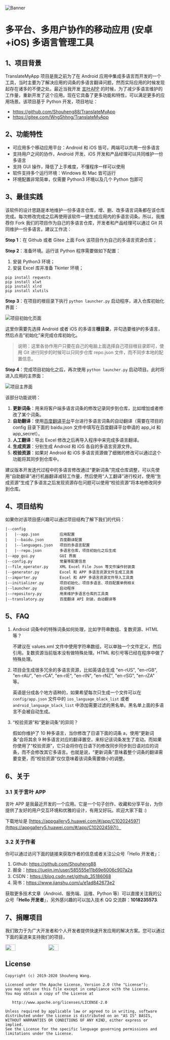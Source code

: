 ![Banner](https://github.com/CostCost/Resources/blob/master/github/xbanner.jpg?raw=true)

# 多平台、多用户协作的移动应用 (安卓+iOS) 多语言管理工具

## 1、项目背景

TranslateMyApp 项目是我之前为了在 Android 应用中集成多语言而开发的一个工具，当时主要为了解决应用的词条的多语言翻译问题，然而实际应用的时候发现起存在诸多的不便之处。最近当我开发 [言叶APP](https://appgallery5.huawei.com/#/app/C102024597) 的时候，为了减少多语言维护的工作量，重新开发了这个应用。现在它具备了更多功能和特性，可以满足更多的应用场景。该项目基于 Python 开发，项目地址：

- https://github.com/Shouheng88/TranslateMyApp
- https://gitee.com/WngShhng/TranslateMyApp

## 2、功能特性

- 可应用多个移动应用平台：Android 和 iOS 皆可，两端可以共用一份多语言
- 支持用户之间的协作，Android 开发、iOS 开发和产品经理可以共同维护一份多语言
- 支持 GUI 操作，降低了上手难度，不懂程序一样可以使用
- 软件支持多个运行环境：Windows 和 Mac 皆可运行
- 环境配置非常简单，仅需要 Python3 环境以及几个 Python 包即可

## 3、最佳实践

该软件的设计思路是本地维护一份多语言仓库，增、删、改多语言词条都在该仓库完成。每次修改完成之后再使用该软件一键生成应用内的多语言词条。所以，我推荐你 Fork 我们的项目作为自己的多语言仓库，开发者和产品经理可以通过 Git 共同维护一份多语言。建议工作流：

**Step 1**：在 Github 或者 Gitee 上面 Fork 该项目作为自己的多语言资源仓库；

**Step 2**：准备环境。运行该 Python 程序需要做如下配置：

1. 安装 Python3 环境；
2. 安装 Excel 库并准备 Tkinter 环境；

```
pip install requests
pip install xlwt
pip install xlrd
pip install xlutils
```

**Step 3**：在项目的根目录下执行 `python launcher.py` 启动程序，进入仓库初始化界面：

![项目初始化页面](images/QQ截图20200830193305.png)

这里你需要先选择 Android 或者 iOS 的多语言**根目录**，并勾选要维护的多语言，然后点击“初始化”来完成仓库初始化。

> 说明：这里各协作用户只要在自己的电脑上面选择自己项目根目录即可，使用 Git 进行同步的时候可以只同步仓库 repo.json 文件，而不同步本地的配置信息。

**Step 4**：完成项目初始化之后，再次使用 `python launcher.py` 启动项目。此时将进入应用的主界面：

![项目主界面](images/QQ截图20200830193211.png)

该部分功能说明：

1. **更新词条**：用来将客户端多语言词条的修改记录同步到仓库，比如增加或者修改了某个词条。
2. **自助翻译**：使用[百度翻译平台](https://fanyi-api.baidu.com/)平台进行多语言词条的自动翻译（需要在项目的 config 目录下面的 baidu.json 文件中填写在百度翻译平台申请的 app_id 和 app_secret）。
3. **人工翻译**：导出 Excel 修改之后再导入程序中来完成多语言翻译。
4. **生成资源**：分别生成 Android 和 iOS 各自的多语言资源文件。
5. **校验资源**：如果对 Android 和 iOS 多语言资源做了细微的修改可以通过这个功能将其同步到仓库中。

建议版本开发迭代过程中的多语言修改通过“更新词条”完成仓库调整，可以先使用“自助翻译”进行机器翻译减轻工作量，然后使用“人工翻译”进行校对，使用“生成资源”生成了多语言之后发现资源存在问题可以使用“校验资源”将本地修改同步到仓库。

## 4、项目结构

如果你对该项目感兴趣可以通过项目结构了解下我们的代码：

```
|--config
|   |--app.json         应用配置
|   |--baidu.json       百度翻译配置
|   |--languages.json   项目的多语言配置
|   |--repo.json        多语言仓库，项目初始化之后生成
|--app_gui.py           GUI 界面
|--config.py            常量等配置信息
|--file_operator.py     XML Excel File Json 等文件操作封装类
|--generator.py         Excel 和 APP 多语言资源文件生成工具类
|--importer.py          Excel 和 APP 多语言资源文件导入工具类
|--initializer.py       项目初始化、项目多语言、项目配置单例相关
|--launcher.py          启动程序
|--repository.py        用来维护多语言仓库的工具类
|--translatory.py       百度翻译 API 封装，自动翻译等
```

## 5、FAQ

1. Android 词条中的特殊词条如何处理，比如字符串数组、复数资源、HTML 等？

    不建议在 values.xml 文件中使用字符串数组，可以单独一个文件定义，然后引用。复数资源当前版本没有做特殊处理。HTML 和引号等已经在程序中做了特殊处理。

2. 项目会生成很多冗余的多语言资源，比如英语会生成 "en-rUS", "en-rGB", "en-rAU", "en-rCA", "en-rIE", "en-rIN", "en-rNZ", "en-rSG", "en-rZA" 等。

    英语是分成各个地方语种的，如果希望每次只生成一个文件可以在 `config/app.json` 文件中的 `ios_language_black_list` 或者 `android_language_black_list` 中添加需要过滤的黑名单。黑名单上面的多语言不会被自动生成。

3. “校验资源”和“更新词条”的异同？

    假如你维护了 10 种多语言，当你修改了日语下面的词条 a，使用“更新词条”会将其余 9 种多语言对应的翻译置空，来标记该词条发生了变动。而如果你使用了“校验资源”，它只会将你在日语下的修改同步同步到日语对应的词条，而不会修改其它多语言。也就是说，“更新词条”意味着整个词条的翻译需要变更，而“校验资源”仅仅意味着该词条需要做小的调整。

## 6、关于

### 3.1 关于言叶 APP

言叶 APP 是我最近开发的一个应用。它是一个句子创作、收藏和分享平台，为你提供了友好的用户交互环境和优雅的设计，有用又好玩。欢迎大家下载 :)

下载地址是 [https://appgallery5.huawei.com/#/app/C102024597](https://appgallery5.huawei.com/#/app/C102024597)）

### 3.2 关于作者

你可以通过访问下面的链接来获取作者的信息或者关注公众号「Hello 开发者」：

1. Github: https://github.com/Shouheng88
2. 掘金：https://juejin.im/user/585555e11b69e6006c907a2a
3. CSDN：https://blog.csdn.net/github_35186068
4. 简书：https://www.jianshu.com/u/e1ad842673e2

获取更多技术文章（Android、服务端、运维、Python 等）可以直接关注我的公众号「**Hello 开发者**」，另外感兴趣的可以加入技术 QQ 交流群：**1018235573**.

## 7、捐赠项目

我们致力于为广大开发者和个人开发者提供快速开发应用的解决方案。您可以通过下面的渠道来支持我们的项目，

<div style="display:flex;" id="target">
<img src="images/ali.jpg" width="25%" />
<img src="images/mm.png" style="margin-left:10px;" width="25%"/>
</div>

## License

```
Copyright (c) 2019-2020 Shouheng Wang.

Licensed under the Apache License, Version 2.0 (the "License");
you may not use this file except in compliance with the License.
You may obtain a copy of the License at

   http://www.apache.org/licenses/LICENSE-2.0

Unless required by applicable law or agreed to in writing, software
distributed under the License is distributed on an "AS IS" BASIS,
WITHOUT WARRANTIES OR CONDITIONS OF ANY KIND, either express or implied.
See the License for the specific language governing permissions and
limitations under the License.
```